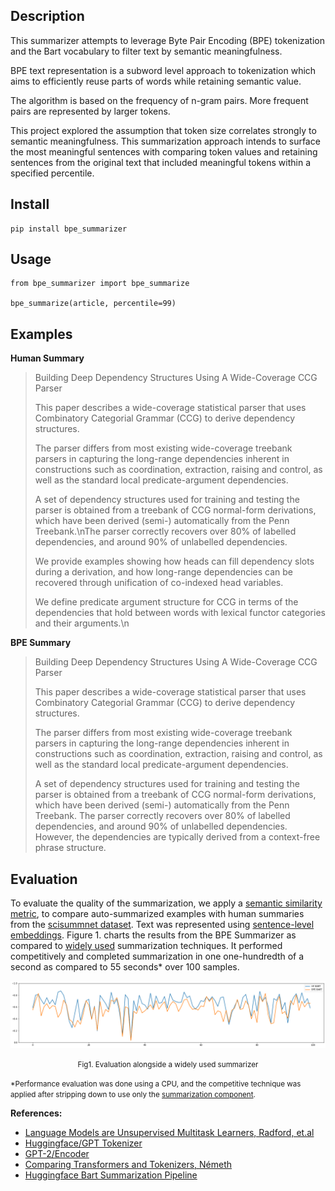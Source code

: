## Description

This summarizer attempts to leverage Byte Pair Encoding (BPE) tokenization and the Bart vocabulary to filter text by semantic meaningfulness.

BPE text representation is a subword level approach to tokenization which aims to efficiently reuse parts of words while retaining semantic value.

The algorithm is based on the frequency of n-gram pairs. More frequent pairs are represented by larger tokens.

This project explored the assumption that token size correlates strongly to semantic meaningfulness. This summarization approach intends to surface the most meaningful sentences with comparing token values and retaining sentences from the original text that included meaningful tokens within a specified percentile.

## Install

```
pip install bpe_summarizer
```

## Usage

```
from bpe_summarizer import bpe_summarize

bpe_summarize(article, percentile=99)
```

## Examples

**Human Summary**

<blockquote>

Building Deep Dependency Structures Using A Wide-Coverage CCG Parser

This paper describes a wide-coverage statistical parser that uses Combinatory Categorial Grammar (CCG) to derive dependency structures.

The parser differs from most existing wide-coverage treebank parsers in capturing the long-range dependencies inherent in constructions such as coordination, extraction, raising and control, as well as the standard local predicate-argument dependencies.

A set of dependency structures used for training and testing the parser is obtained from a treebank of CCG normal-form derivations, which have been derived (semi-) automatically from the Penn Treebank.\nThe parser correctly recovers over 80% of labelled dependencies, and around 90% of unlabelled dependencies.

We provide examples showing how heads can fill dependency slots during a derivation, and how long-range dependencies can be recovered through unification of co-indexed head variables.

We define predicate argument structure for CCG in terms of the dependencies that hold between words with lexical functor categories and their arguments.\n
</blockquote>

**BPE Summary**

<blockquote>

Building Deep Dependency Structures Using A Wide-Coverage CCG Parser

This paper describes a wide-coverage statistical parser that uses Combinatory Categorial Grammar (CCG) to derive dependency structures.

The parser differs from most existing wide-coverage treebank parsers in capturing the long-range dependencies inherent in constructions such as coordination, extraction, raising and control, as well as the standard local predicate-argument dependencies.

A set of dependency structures used for training and testing the parser is obtained from a treebank of CCG normal-form derivations, which have been derived (semi-) automatically from the Penn Treebank. The parser correctly recovers over 80% of labelled dependencies, and around 90% of unlabelled dependencies. However, the dependencies are typically derived from a context-free phrase structure.
</blockquote>

## Evaluation

To evaluate the quality of the summarization, we apply a [semantic similarity metric](https://www.tensorflow.org/api_docs/python/tf/keras/losses/cosine_similarity), to compare auto-summarized examples with human summaries from the [scisummnet dataset](https://cs.stanford.edu/~myasu/projects/scisumm_net/). Text was represented using [sentence-level embeddings](https://tfhub.dev/google/universal-sentence-encoder/4). Figure 1. charts the results from the BPE Summarizer as compared to [widely used](https://huggingface.co/transformers/model_doc/bart.html) summarization techniques. It performed competitively and completed summarization in one one-hundredth of a second as compared to 55 seconds* over 100 samples.

![Side-by-side with widely used summarizer](notebooks/hf_bart_comparison.png)
<p style="text-align: center;"><small>Fig1. Evaluation alongside a widely used summarizer</small></p>

<small>\*Performance evaluation was done using a CPU, and the competitive technique was applied after stripping down to use only the [summarization component](https://github.com/huggingface/transformers/blob/70bc3ead4f0b08e8cadd1805ada2a22f0c302399/src/transformers/pipelines.py#L1476).</small>

**References:**
- [Language Models are Unsupervised Multitask Learners, Radford, et.al](paper/language_models_are_unsupervised_multitask_learners.pdf)
- [Huggingface/GPT Tokenizer](https://github.com/huggingface/transformers/blob/827d6d6ef071029cfe82838a18dab046b5813976/src/transformers/tokenization_gpt2.py)
- [GPT-2/Encoder](https://github.com/openai/gpt-2/blob/master/src/encoder.py)
- [Comparing Transformers and Tokenizers, Németh](https://towardsdatascience.com/comparing-transformer-tokenizers-686307856955)
- [Huggingface Bart Summarization Pipeline](https://huggingface.co/transformers/model_doc/bart.html)
